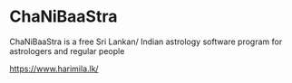 # ChaNiBaaStra
ChaNiBaaStra is a free Sri Lankan/ Indian astrology software program for astrologers and regular people

https://www.harimila.lk/

